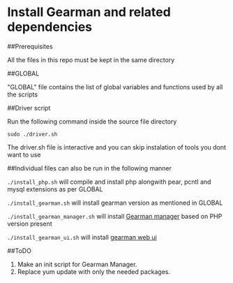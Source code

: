 # Install Gearman and related dependencies

##Prerequisites

All the files in this repo must be kept in the same directory

##GLOBAL

"GLOBAL" file contains the list of global variables and functions used by all the scripts

##Driver script

Run the following command inside the source file directory

`sudo ./driver.sh`

The driver.sh file is interactive and you can skip instalation of tools you dont want to use

##Individual files can also be run in the following manner

`./install_php.sh` will compile and install php alongwith pear, pcntl and mysql extensions as per GLOBAL

`./install_gearman.sh` will install gearman version as mentioned in GLOBAL

`./install_gearman_manager.sh` will install [Gearman manager](https://github.com/brianlmoon/GearmanManager) based on PHP version present

`./install_gearman_ui.sh` will install [gearman web ui](http://gaspaio.github.io/gearmanui/)

##ToDO

1. Make an init script for Gearman Manager.
2. Replace yum update with only the needed packages.
